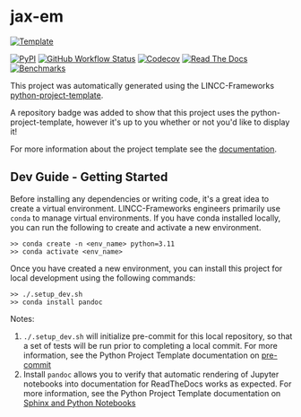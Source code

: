
# jax-em

[![Template](https://img.shields.io/badge/Template-LINCC%20Frameworks%20Python%20Project%20Template-brightgreen)](https://lincc-ppt.readthedocs.io/en/latest/)

[![PyPI](https://img.shields.io/pypi/v/jax-em?color=blue&logo=pypi&logoColor=white)](https://pypi.org/project/jax-em/)
[![GitHub Workflow Status](https://img.shields.io/github/actions/workflow/status/hombit/jax-em/smoke-test.yml)](https://github.com/hombit/jax-em/actions/workflows/smoke-test.yml)
[![Codecov](https://codecov.io/gh/hombit/jax-em/branch/main/graph/badge.svg)](https://codecov.io/gh/hombit/jax-em)
[![Read The Docs](https://img.shields.io/readthedocs/jax-em)](https://jax-em.readthedocs.io/)
[![Benchmarks](https://img.shields.io/github/actions/workflow/status/hombit/jax-em/asv-main.yml?label=benchmarks)](https://hombit.github.io/jax-em/)

This project was automatically generated using the LINCC-Frameworks 
[python-project-template](https://github.com/lincc-frameworks/python-project-template).

A repository badge was added to show that this project uses the python-project-template, however it's up to
you whether or not you'd like to display it!

For more information about the project template see the 
[documentation](https://lincc-ppt.readthedocs.io/en/latest/).

## Dev Guide - Getting Started

Before installing any dependencies or writing code, it's a great idea to create a
virtual environment. LINCC-Frameworks engineers primarily use `conda` to manage virtual
environments. If you have conda installed locally, you can run the following to
create and activate a new environment.

```
>> conda create -n <env_name> python=3.11
>> conda activate <env_name>
```

Once you have created a new environment, you can install this project for local
development using the following commands:

```
>> ./.setup_dev.sh
>> conda install pandoc
```

Notes:
1. `./.setup_dev.sh` will initialize pre-commit for this local repository, so
   that a set of tests will be run prior to completing a local commit. For more
   information, see the Python Project Template documentation on 
   [pre-commit](https://lincc-ppt.readthedocs.io/en/latest/practices/precommit.html)
2. Install `pandoc` allows you to verify that automatic rendering of Jupyter notebooks
   into documentation for ReadTheDocs works as expected. For more information, see
   the Python Project Template documentation on
   [Sphinx and Python Notebooks](https://lincc-ppt.readthedocs.io/en/latest/practices/sphinx.html#python-notebooks)
